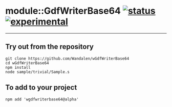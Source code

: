 
# module::GdfWriterBase64  [![status](https://github.com/Wandalen/wGdfWriterBase64/workflows/publish/badge.svg)](https://github.com/Wandalen/wGdfWriterBase64/actions?query=workflow%3Apublish) [![experimental](https://img.shields.io/badge/stability-experimental-orange.svg)](https://github.com/emersion/stability-badges#experimental)

___

## Try out from the repository
```
git clone https://github.com/Wandalen/wGdfWriterBase64
cd wGdfWriterBase64
npm install
node sample/trivial/Sample.s
```

## To add to your project
```
npm add 'wgdfwriterbase64@alpha'
```




